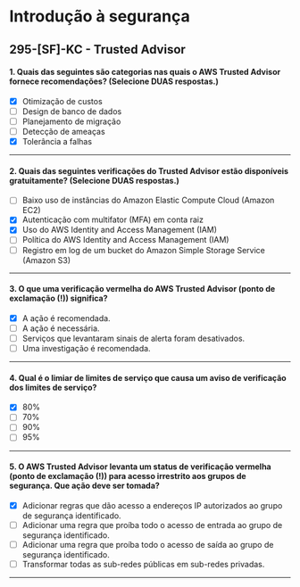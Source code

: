 # Introdução à segurança

## 295-[SF]-KC - Trusted Advisor

#### 1. Quais das seguintes são categorias nas quais o AWS Trusted Advisor fornece recomendações? (Selecione DUAS respostas.)
- [x] Otimização de custos
- [ ] Design de banco de dados
- [ ] Planejamento de migração
- [ ] Detecção de ameaças
- [x] Tolerância a falhas

***

#### 2. Quais das seguintes verificações do Trusted Advisor estão disponíveis gratuitamente? (Selecione DUAS respostas.)
- [ ] Baixo uso de instâncias do Amazon Elastic Compute Cloud (Amazon EC2)
- [x] Autenticação com multifator (MFA) em conta raiz
- [x] Uso do AWS Identity and Access Management (IAM)
- [ ] Política do AWS Identity and Access Management (IAM)
- [ ] Registro em log de um bucket do Amazon Simple Storage Service (Amazon S3)
 
***

#### 3. O que uma verificação vermelha do AWS Trusted Advisor (ponto de exclamação (!)) significa?
- [x] A ação é recomendada.
- [ ] A ação é necessária.
- [ ] Serviços que levantaram sinais de alerta foram desativados.
- [ ] Uma investigação é recomendada.

***

#### 4. Qual é o limiar de limites de serviço que causa um aviso de verificação dos limites de serviço?
- [x] 80%
- [ ] 70%
- [ ] 90%
- [ ] 95%

***

#### 5. O AWS Trusted Advisor levanta um status de verificação vermelha (ponto de exclamação (!)) para acesso irrestrito aos grupos de segurança. Que ação deve ser tomada?
- [x] Adicionar regras que dão acesso a endereços IP autorizados ao grupo de segurança identificado.
- [ ] Adicionar uma regra que proíba todo o acesso de entrada ao grupo de segurança identificado.
- [ ] Adicionar uma regra que proíba todo o acesso de saída ao grupo de segurança identificado.
- [ ] Transformar todas as sub-redes públicas em sub-redes privadas.

***
